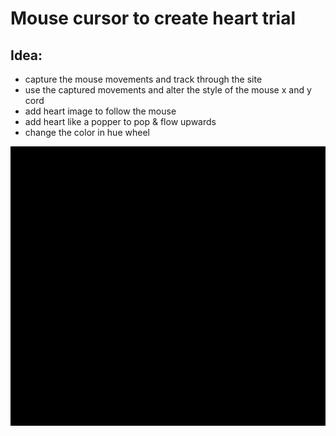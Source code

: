 # Mouse cursor to create heart trial
## Idea:
- capture the mouse movements and track through the site 
- use the captured movements and alter the style of the mouse x and y cord
- add heart image to follow the mouse
- add heart like a popper to pop & flow upwards
- change the color in hue wheel 

![Project Screenshot](depth_of_heart.gif)